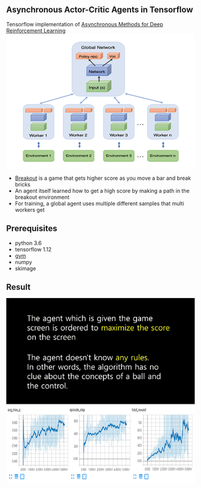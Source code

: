 ## Asynchronous Actor-Critic Agents in Tensorflow
Tensorflow implementation of [Asynchronous Methods for Deep Reinforcement Learning](https://arxiv.org/abs/1602.01783)
![A3C](./assets/a3c.png)
* [Breakout](https://elgoog.im/breakout/) is a game that gets higher score as you move a bar and break bricks
* An agent itself learned how to get a high score by making a path in the breakout environment
* For training, a global agent uses multiple different samples that multi workers get

## Prerequisites
* python 3.6
* tensorflow 1.12
* [gym](https://gym.openai.com/docs/#installation)
* numpy
* skimage

## Result
![video](./assets/video.gif)
![train_result](./assets/train_result.png)
